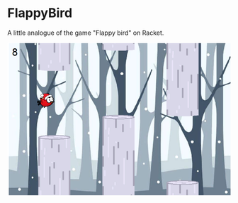 # FlappyBird
A little analogue of the game "Flappy bird" on Racket. 

![Game screenshots](screenshots/screen1.PNG)

